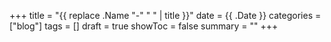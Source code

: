 +++
title = "{{ replace .Name "-" " " | title }}"
date = {{ .Date }}
categories = ["blog"]
tags = []
draft = true
showToc = false
summary = ""
+++

